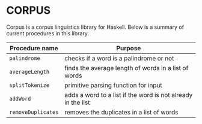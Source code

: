 # CORPUS

Corpus is a corpus linguistics library for Haskell. Below is a summary of current procedures in this library.

| **Procedure name** | Purpose                            | 
| ----------------- | ---------------------------------- | 
| `palindrome`      | checks if a word is a palindrome or not | 
| `averageLength`   | finds the average length of words in a list of words | 
| `splitTokenize`   | primitive parsing function for input |
| `addWord`         | adds a word to a list if the word is not already in the list |
| `removeDuplicates`| removes the duplicates in a list of words |
